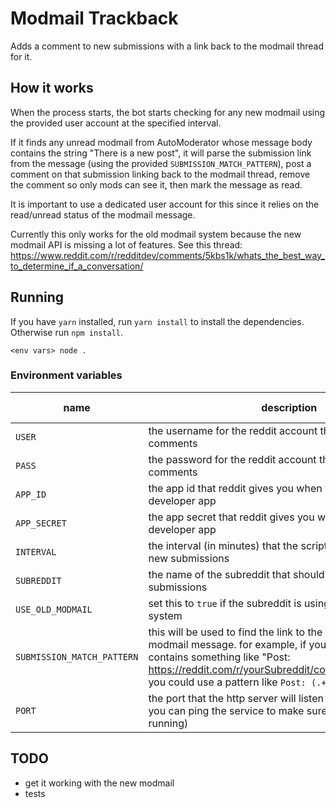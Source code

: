 # Modmail Trackback

Adds a comment to new submissions with a link back to the modmail thread for it.

## How it works
When the process starts, the bot starts checking for any new modmail using the provided user account at the specified interval.

If it finds any unread modmail from AutoModerator whose message body contains the string "There is a new post", it will parse the submission link from the message (using the provided `SUBMISSION_MATCH_PATTERN`), post a comment on that submission linking back to the modmail thread, remove the comment so only mods can see it, then mark the message as read.

It is important to use a dedicated user account for this since it relies on the read/unread status of the modmail message.

Currently this only works for the old modmail system because the new modmail API is missing a lot of features. See this thread: https://www.reddit.com/r/redditdev/comments/5kbs1k/whats_the_best_way_to_determine_if_a_conversation/

## Running

If you have `yarn` installed, run `yarn install` to install the dependencies. Otherwise run `npm install`.

`<env vars> node .`

### Environment variables

| name | description | required | default value |
|------|-------------|----------|---------------|
| `USER` | the username for the reddit account that will be adding the comments | yes | |
| `PASS` | the password for the reddit account that will be adding the comments | yes | |
| `APP_ID` | the app id that reddit gives you when you create a new developer app | yes | |
| `APP_SECRET` | the app secret that reddit gives you when you create a new developer app | yes | |
| `INTERVAL` | the interval (in minutes) that the script should check for new submissions | no | 5 |
| `SUBREDDIT` | the name of the subreddit that should be checked for submissions | yes | |
| `USE_OLD_MODMAIL` | set this to `true` if the subreddit is using the old modmail system | no | `false ` |
| `SUBMISSION_MATCH_PATTERN` | this will be used to find the link to the submission in the modmail message. for example, if your modmail message contains something like "Post: https://reddit.com/r/yourSubreddit/comments/c87ba9/foo", you could use a pattern like `Post: (.+)\/` | yes | |
| `PORT` | the port that the http server will listen to (this is just used so you can ping the service to make sure the process is still running) | no | 5000 |

## TODO
  - get it working with the new modmail
  - tests
